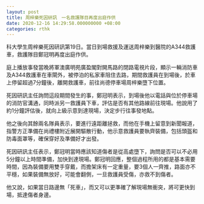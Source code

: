 ```yaml
---
layout: post
title: 周梓樂死因研訊　一名救護隊目再度出庭作供
date: 2020-12-16 14:29:58.000000000 +08:00
categories: rthk
---
```


科大學生周梓樂死因研訊第19日。當日到場救援及運送周梓樂到醫院的A344救護車，救護隊目鄭冠明再度出庭作供。 

庭上播放事發當晚將軍澳廣明苑廣盈閣對開馬路的閉路電視片段，顯示一輛消防車及A344救護車在車閘外，被停泊的私家車阻住去路，期間救護員在到場後，於車上停留超過7分鐘後，離開救護車，前往尚德停車場周梓樂墮下位置。 

死因研訊主任詢問這段期間發生的事，鄭冠明表示，到場後他以電話與位於停車場的消防官溝通，同時派另一救護員下車，評估是否有其他路線前往現場。他說用了約1分鐘評估後，就向上級示意到達現場，決定步行往事發地點。 

他之後向其餘兩名隊員表示，要進行遠距離拯救，而他在手機上留意到新聞報道，指警方正準備在尚禮樓附近展開驅散行動，他示意救護員要執齊裝備，包括頭盔和防毒面罩等，確保穿好及準備好才出發。 

死因研訊主任表示，鄭冠明當時應該知道傷者是從高處墮下，詢問是否可以不必用5分鐘以上時間準備，加快到達現場。鄭冠明回應，整個過程所用的都是基本需要時間，因為裝備要用雙手穿戴，而擔架床有一定重量，要3個人一齊推，路面亦不平穩，如果裝備無放好，可能會翻側，一旦救護員受傷，亦救不到傷者。 

他又說，如果當日路邊無「死車」，而又可以更準確了解現場無衝突，將可更快到場，抵達傷者身邊。
